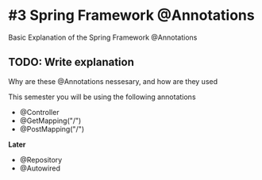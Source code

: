 # #3 Spring Framework @Annotations
Basic Explanation of the Spring Framework @Annotations 

## TODO: Write explanation

Why are these @Annotations nessesary, and how are they used

This semester you will be using the following annotations
* @Controller
* @GetMapping("/")
* @PostMapping("/")

__Later__

* @Repository
* @Autowired
